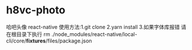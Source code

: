 # h8vc-photo
哈吧头像 react-native
使用方法:1.git clone 2.yarn install 3.如果字体库报错 请在根目录下执行 rm ./node_modules/react-native/local-cli/core/__fixtures__/files/package.json

